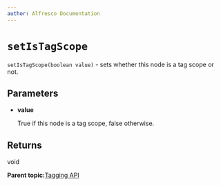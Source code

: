 ```yaml
---
author: Alfresco Documentation
---
```


# `setIsTagScope`

`setIsTagScope(boolean value)` - sets whether this node is a tag scope or not.

## Parameters

-   **value**

    True if this node is a tag scope, false otherwise.


## Returns

void

**Parent topic:**[Tagging API](../references/API-JS-ScriptNode-Tagging.md)


